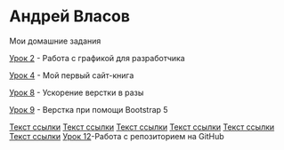 # Андрей Власов

Мои домашние задания

[Урок 2](https://github.com/Mevnt/Mevnt.github.io/tree/main/lesson_2) - Работа с графикой для разработчика

[Урок 4](https://mevnt.github.io/lesson_4/) - Мой первый сайт-книга

[Урок 8](https://mevnt.github.io/lesson_8/) - Ускорение верстки в разы

[Урок 9](https://mevnt.github.io/lesson_9/) - Верстка при помощи Bootstrap 5

[Текст ссылки](адрес "Описание")
[Текст ссылки](адрес "Описание")
[Текст ссылки](адрес "Описание")
[Текст ссылки](адрес "Описание")
[Текст ссылки](адрес "Описание")
[Текст ссылки](адрес "Описание")
[Урок 12](https://mevnt.github.io/lesson_12/ "Моя готовая домашка")-Работа с репозиторием на GitHub 
